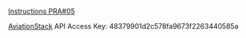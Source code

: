 [Instructions PRA#05](https://albertprofe.dev/ifcd0210-25/labs-ifcd0210-25/PRA-05-FullStack-v0.1.html)

[AviationStack](https://aviationstack.com/dashboard)
API Access Key: 48379901d2c578fa9673f2263440585a